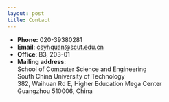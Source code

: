 ```yaml
---
layout: post
title: Contact
---
```

<ul>
<li><strong><t1>Phone:</strong> 020-39380281</t1></li>
<li><strong><t1>Email</strong>: <a href="mailto:csyhquan@scut.edu.cn">csyhquan@scut.edu.cn</a></t1></li>
<li><strong><t1>Office</strong>: B3, 203-01</t1></li>
<li><strong><t1>Mailing address</strong>:</t1><br />
<t1>School of Computer Science and Engineering</t1><br />
<t1>South China University of Technology</t1><br />
<t1>382, Waihuan Rd E, Higher Education Mega Center</t1><br />
<t1>Guangzhou 510006, China</t1><div class="agm_google_maps" id="map-aacd55a8b8b7c452062649be5010e750"></div><script type="text/javascript">_agmMaps.push({selector: "#map-aacd55a8b8b7c452062649be5010e750", data: {"markers":[{"title":"10 Lower Kent Ridge Rd, Singapore 119076","body":"","icon":"https:\/\/blog.nus.edu.sg\/matjh\/wp-content\/plugins\/wpmu_dev_maps_plugin\/\/img\/system\/marker.png","position":["1.2977612","103.7805644"]}],"defaults":{"height":300,"width":300,"map_type":"ROADMAP","image_size":"small","image_limit":10,"map_alignment":"left","zoom":1,"units":"METRIC","map_api_key":"AIzaSyCZ9FZ0uKHIyalLPba2j-ddU9WerOrGGTE","snapping":0,"directions_snapping":1},"post_ids":[],"id":"4","title":"Math, NUS","height":"250","width":"450","zoom":"17","map_type":"ROADMAP","map_alignment":"left","show_map":1,"show_posts":0,"show_markers":0,"show_images":0,"image_size":null,"image_limit":0,"street_view":"0","street_view_pos":"0","street_view_pov":"0"}});</script></li>
</ul>